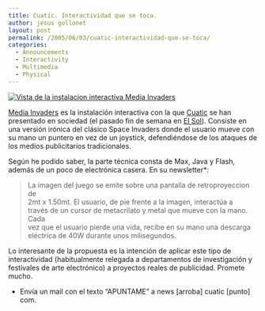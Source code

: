 ```yaml
---
title: Cuatic. Interactividad que se toca.
author: jesus gollonet
layout: post
permalink: /2005/06/03/cuatic-interactividad-que-se-toca/
categories:
  - Announcements
  - Interactivity
  - Multimedia
  - Physical
---
```

<a href = "http://www.cuatic.com/news/mediainvaders/">![Vista de la instalacion interactiva Media Invaders][1]</a>

[Media Invaders][2] es la instalación interactiva con la que [Cuatic][3] se han presentado en sociedad (el pasado fin de semana en [El Sol][4]). Consiste en una versión irónica del clásico Space Invaders donde el usuario mueve con su mano un puntero en vez de un joystick, defendiéndose de los ataques de los medios publicitarios tradicionales. 

Según he podido saber, la parte técnica consta de Max, Java y Flash, además de un poco de electrónica casera. En su newsletter*:

> La imagen del juego se emite sobre una pantalla de retroproyeccion de  
> 2mt x 1.50mt. El usuario, de pie frente a la imagen, interactúa a  
> través de un cursor de metacrilato y metal que mueve con la mano. Cada  
> vez que el usuario pierde una vida, recibe en su mano una descarga  
> eléctrica de 40W durante unos milisegundos.

Lo interesante de la propuesta es la intención de aplicar este tipo de interactividad (habitualmente relegada a departamentos de investigación y festivales de arte electrónico) a proyectos reales de publicidad. Promete mucho. 

* Envía un mail con el texto &#8220;APUNTAME&#8221; a news [arroba] cuatic [punto] com.

 [1]: http://www.jesusgollonet.com/blog/imagenes/media_invaders_cuatic.jpg
 [2]: http://www.cuatic.com/news/mediainvaders/
 [3]: http://www.cuatic.com/
 [4]: http://www.elsolfestival.com/elsol/home.asp